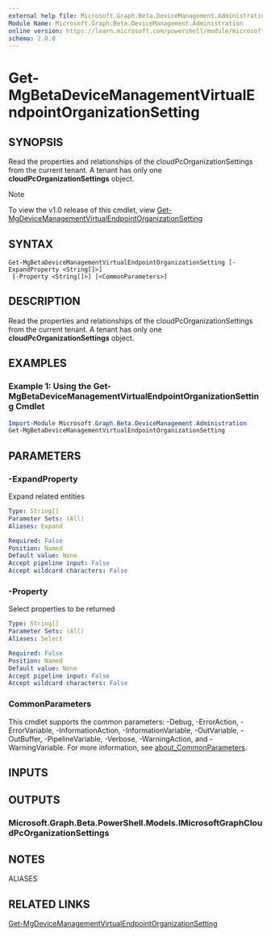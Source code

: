 ```yaml
---
external help file: Microsoft.Graph.Beta.DeviceManagement.Administration-help.xml
Module Name: Microsoft.Graph.Beta.DeviceManagement.Administration
online version: https://learn.microsoft.com/powershell/module/microsoft.graph.beta.devicemanagement.administration/get-mgbetadevicemanagementvirtualendpointorganizationsetting
schema: 2.0.0
---
```


# Get-MgBetaDeviceManagementVirtualEndpointOrganizationSetting

## SYNOPSIS
Read the properties and relationships of the cloudPcOrganizationSettings from the current tenant.
A tenant has only one **cloudPcOrganizationSettings** object.

> [!NOTE]
> To view the v1.0 release of this cmdlet, view [Get-MgDeviceManagementVirtualEndpointOrganizationSetting](/powershell/module/Microsoft.Graph.DeviceManagement.Administration/Get-MgDeviceManagementVirtualEndpointOrganizationSetting?view=graph-powershell-v1.0)

## SYNTAX

```
Get-MgBetaDeviceManagementVirtualEndpointOrganizationSetting [-ExpandProperty <String[]>]
 [-Property <String[]>] [<CommonParameters>]
```

## DESCRIPTION
Read the properties and relationships of the cloudPcOrganizationSettings from the current tenant.
A tenant has only one **cloudPcOrganizationSettings** object.

## EXAMPLES

### Example 1: Using the Get-MgBetaDeviceManagementVirtualEndpointOrganizationSetting Cmdlet
```powershell
Import-Module Microsoft.Graph.Beta.DeviceManagement.Administration
Get-MgBetaDeviceManagementVirtualEndpointOrganizationSetting
```

## PARAMETERS

### -ExpandProperty
Expand related entities

```yaml
Type: String[]
Parameter Sets: (All)
Aliases: Expand

Required: False
Position: Named
Default value: None
Accept pipeline input: False
Accept wildcard characters: False
```

### -Property
Select properties to be returned

```yaml
Type: String[]
Parameter Sets: (All)
Aliases: Select

Required: False
Position: Named
Default value: None
Accept pipeline input: False
Accept wildcard characters: False
```

### CommonParameters
This cmdlet supports the common parameters: -Debug, -ErrorAction, -ErrorVariable, -InformationAction, -InformationVariable, -OutVariable, -OutBuffer, -PipelineVariable, -Verbose, -WarningAction, and -WarningVariable. For more information, see [about_CommonParameters](http://go.microsoft.com/fwlink/?LinkID=113216).

## INPUTS

## OUTPUTS

### Microsoft.Graph.Beta.PowerShell.Models.IMicrosoftGraphCloudPcOrganizationSettings
## NOTES

ALIASES

## RELATED LINKS
[Get-MgDeviceManagementVirtualEndpointOrganizationSetting](/powershell/module/Microsoft.Graph.DeviceManagement.Administration/Get-MgDeviceManagementVirtualEndpointOrganizationSetting?view=graph-powershell-v1.0)
